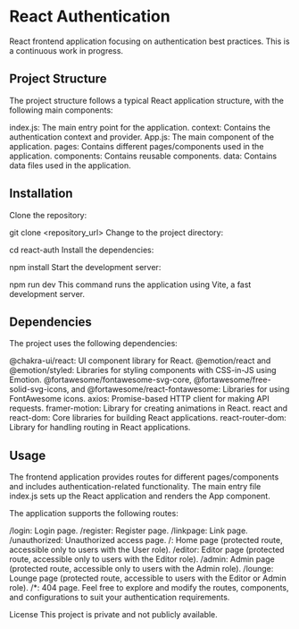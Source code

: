 # React Authentication

React frontend application focusing on authentication best practices. This is a continuous work in progress.

## Project Structure

The project structure follows a typical React application structure, with the following main components:

index.js: The main entry point for the application.
context: Contains the authentication context and provider.
App.js: The main component of the application.
pages: Contains different pages/components used in the application.
components: Contains reusable components.
data: Contains data files used in the application.

## Installation

Clone the repository:

git clone <repository_url>
Change to the project directory:

cd react-auth
Install the dependencies:

npm install
Start the development server:

npm run dev
This command runs the application using Vite, a fast development server.

## Dependencies

The project uses the following dependencies:

@chakra-ui/react: UI component library for React.
@emotion/react and @emotion/styled: Libraries for styling components with CSS-in-JS using Emotion.
@fortawesome/fontawesome-svg-core, @fortawesome/free-solid-svg-icons, and @fortawesome/react-fontawesome: Libraries for using FontAwesome icons.
axios: Promise-based HTTP client for making API requests.
framer-motion: Library for creating animations in React.
react and react-dom: Core libraries for building React applications.
react-router-dom: Library for handling routing in React applications.

## Usage

The frontend application provides routes for different pages/components and includes authentication-related functionality. The main entry file index.js sets up the React application and renders the App component.

The application supports the following routes:

/login: Login page.
/register: Register page.
/linkpage: Link page.
/unauthorized: Unauthorized access page.
/: Home page (protected route, accessible only to users with the User role).
/editor: Editor page (protected route, accessible only to users with the Editor role).
/admin: Admin page (protected route, accessible only to users with the Admin role).
/lounge: Lounge page (protected route, accessible to users with the Editor or Admin role).
/\*: 404 page.
Feel free to explore and modify the routes, components, and configurations to suit your authentication requirements.

License
This project is private and not publicly available.
